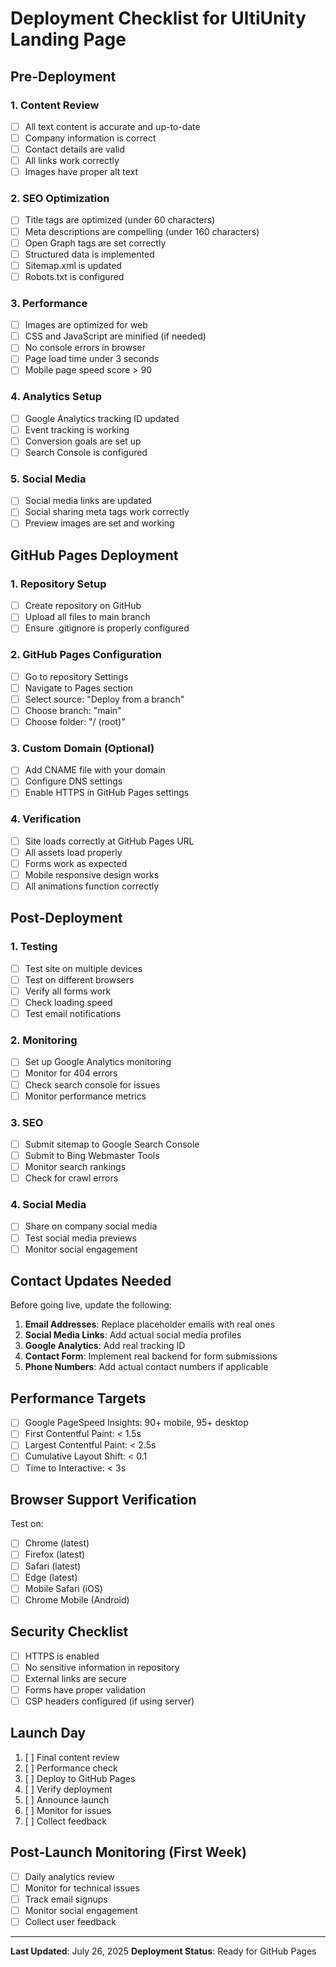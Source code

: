 # Deployment Checklist for UltiUnity Landing Page

## Pre-Deployment

### 1. Content Review
- [ ] All text content is accurate and up-to-date
- [ ] Company information is correct
- [ ] Contact details are valid
- [ ] All links work correctly
- [ ] Images have proper alt text

### 2. SEO Optimization
- [ ] Title tags are optimized (under 60 characters)
- [ ] Meta descriptions are compelling (under 160 characters)
- [ ] Open Graph tags are set correctly
- [ ] Structured data is implemented
- [ ] Sitemap.xml is updated
- [ ] Robots.txt is configured

### 3. Performance
- [ ] Images are optimized for web
- [ ] CSS and JavaScript are minified (if needed)
- [ ] No console errors in browser
- [ ] Page load time under 3 seconds
- [ ] Mobile page speed score > 90

### 4. Analytics Setup
- [ ] Google Analytics tracking ID updated
- [ ] Event tracking is working
- [ ] Conversion goals are set up
- [ ] Search Console is configured

### 5. Social Media
- [ ] Social media links are updated
- [ ] Social sharing meta tags work correctly
- [ ] Preview images are set and working

## GitHub Pages Deployment

### 1. Repository Setup
- [ ] Create repository on GitHub
- [ ] Upload all files to main branch
- [ ] Ensure .gitignore is properly configured

### 2. GitHub Pages Configuration
- [ ] Go to repository Settings
- [ ] Navigate to Pages section
- [ ] Select source: "Deploy from a branch"
- [ ] Choose branch: "main"
- [ ] Choose folder: "/ (root)"

### 3. Custom Domain (Optional)
- [ ] Add CNAME file with your domain
- [ ] Configure DNS settings
- [ ] Enable HTTPS in GitHub Pages settings

### 4. Verification
- [ ] Site loads correctly at GitHub Pages URL
- [ ] All assets load properly
- [ ] Forms work as expected
- [ ] Mobile responsive design works
- [ ] All animations function correctly

## Post-Deployment

### 1. Testing
- [ ] Test site on multiple devices
- [ ] Test on different browsers
- [ ] Verify all forms work
- [ ] Check loading speed
- [ ] Test email notifications

### 2. Monitoring
- [ ] Set up Google Analytics monitoring
- [ ] Monitor for 404 errors
- [ ] Check search console for issues
- [ ] Monitor performance metrics

### 3. SEO
- [ ] Submit sitemap to Google Search Console
- [ ] Submit to Bing Webmaster Tools
- [ ] Monitor search rankings
- [ ] Check for crawl errors

### 4. Social Media
- [ ] Share on company social media
- [ ] Test social media previews
- [ ] Monitor social engagement

## Contact Updates Needed

Before going live, update the following:

1. **Email Addresses**: Replace placeholder emails with real ones
2. **Social Media Links**: Add actual social media profiles
3. **Google Analytics**: Add real tracking ID
4. **Contact Form**: Implement real backend for form submissions
5. **Phone Numbers**: Add actual contact numbers if applicable

## Performance Targets

- [ ] Google PageSpeed Insights: 90+ mobile, 95+ desktop
- [ ] First Contentful Paint: < 1.5s
- [ ] Largest Contentful Paint: < 2.5s
- [ ] Cumulative Layout Shift: < 0.1
- [ ] Time to Interactive: < 3s

## Browser Support Verification

Test on:
- [ ] Chrome (latest)
- [ ] Firefox (latest)
- [ ] Safari (latest)
- [ ] Edge (latest)
- [ ] Mobile Safari (iOS)
- [ ] Chrome Mobile (Android)

## Security Checklist

- [ ] HTTPS is enabled
- [ ] No sensitive information in repository
- [ ] External links are secure
- [ ] Forms have proper validation
- [ ] CSP headers configured (if using server)

## Launch Day

1. [ ] Final content review
2. [ ] Performance check
3. [ ] Deploy to GitHub Pages
4. [ ] Verify deployment
5. [ ] Announce launch
6. [ ] Monitor for issues
7. [ ] Collect feedback

## Post-Launch Monitoring (First Week)

- [ ] Daily analytics review
- [ ] Monitor for technical issues
- [ ] Track email signups
- [ ] Monitor social engagement
- [ ] Collect user feedback

---

**Last Updated**: July 26, 2025
**Deployment Status**: Ready for GitHub Pages
